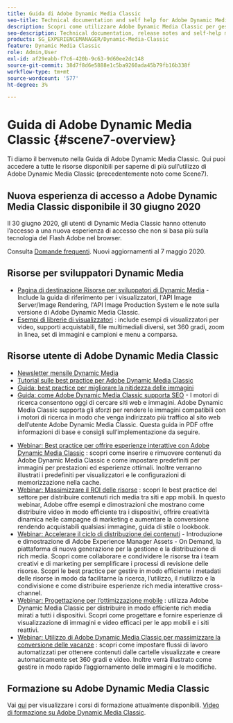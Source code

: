 ```yaml
---
title: Guida di Adobe Dynamic Media Classic
seo-title: Technical documentation and self help for Adobe Dynamic Media Classic
description: Scopri come utilizzare Adobe Dynamic Media Classic per gestire i video, i menu a comparsa e altro ancora, con i documenti di AEM Cloud Services.
seo-description: Technical documentation, release notes and self-help materials for Adobe Dynamic Media Classic, formerly Scene 7
products: SG_EXPERIENCEMANAGER/Dynamic-Media-Classic
feature: Dynamic Media Classic
role: Admin,User
exl-id: af29eabb-f7c6-420b-9c63-9d60ee2dc148
source-git-commit: 38d7f8d6e5888e1c5ba9260ada45b79fb16b338f
workflow-type: tm+mt
source-wordcount: '577'
ht-degree: 3%

---
```


# Guida di Adobe Dynamic Media Classic {#scene7-overview}

Ti diamo il benvenuto nella Guida di Adobe Dynamic Media Classic. Qui puoi accedere a tutte le risorse disponibili per saperne di più sull’utilizzo di Adobe Dynamic Media Classic (precedentemente noto come Scene7).

## Nuova esperienza di accesso a Adobe Dynamic Media Classic disponibile il 30 giugno 2020

Il 30 giugno 2020, gli utenti di Dynamic Media Classic hanno ottenuto l’accesso a una nuova esperienza di accesso che non si basa più sulla tecnologia del Flash Adobe nel browser.

Consulta [Domande frequenti](new-ui-2020.md). Nuovi aggiornamenti al 7 maggio 2020.

## Risorse per sviluppatori Dynamic Media

* [Pagina di destinazione Risorse per sviluppatori di Dynamic Media](https://experienceleague.adobe.com/docs/dynamic-media-developer-resources.html) - Include la guida di riferimento per i visualizzatori, l&#39;API Image Server/Image Rendering, l&#39;API Image Production System e le note sulla versione di Adobe Dynamic Media Classic.
* [Esempi di librerie di visualizzatori](https://landing.adobe.com/en/na/dynamic-media/ctir-2755/live-demos.html) : include esempi di visualizzatori per video, supporti acquistabili, file multimediali diversi, set 360 gradi, zoom in linea, set di immagini e campioni e menu a comparsa.

## Risorse utente di Adobe Dynamic Media Classic

* [Newsletter mensile Dynamic Media](dynamic-media-newsletter.md)
* [Tutorial sulle best practice per Adobe Dynamic Media Classic](https://experienceleague.adobe.com/docs/experience-manager-learn/dynamic-media-classic-tutorial/overview.html)
* [Guida: best practice per migliorare la nitidezza delle immagini](/help/using/assets/s7_sharpening_images.pdf)
* [Guida: come Adobe Dynamic Media Classic supporta SEO](/help/using/assets/s7_seo.pdf) - I motori di ricerca consentono oggi di cercare siti web e immagini. Adobe Dynamic Media Classic supporta gli sforzi per rendere le immagini compatibili con i motori di ricerca in modo che venga indirizzato più traffico al sito web dell’utente Adobe Dynamic Media Classic. Questa guida in PDF offre informazioni di base e consigli sull’implementazione da seguire.
<!-- * [Webinar: Best Practices for Responsive Design](http://offers.adobe.com/en/na/marketing/landings/_40458_responsive_design_live_on_demand_webinar.html) - Learn practical tips on how to improve your mobile strategy. See real-world examples of responsive design in action. Create one primary asset that works across multiple devices and increase mobile performance by dynamically changing the resolution of images or the orientation of images for portrait or landscape displays. Learn how to also dynamically crop, scale, or resize images. -->
* [Webinar: Best practice per offrire esperienze interattive con Adobe Dynamic Media Classic](https://seminars.adobeconnect.com/p7wb8ej3u6d/) : scopri come inserire e rimuovere contenuti da Adobe Dynamic Media Classic e come impostare predefiniti per immagini per prestazioni ed esperienze ottimali. Inoltre verranno illustrati i predefiniti per visualizzatori e le configurazioni di memorizzazione nella cache.
* [Webinar: Massimizzare il ROI delle risorse](https://adobecustomersuccess.adobeconnect.com/p5ar3hfrrec/?launcher=false&amp;fcsContent=true&amp;pbMode=normal&amp;proto=true) : scopri le best practice del settore per distribuire contenuti rich media tra siti e app mobili. In questo webinar, Adobe offre esempi e dimostrazioni che mostrano come distribuire video in modo efficiente tra i dispositivi, offrire creatività dinamica nelle campagne di marketing e aumentare la conversione rendendo acquistabili qualsiasi immagine, guida di stile o lookbook.
* [Webinar: Accelerare il ciclo di distribuzione dei contenuti](https://adobecustomersuccess.adobeconnect.com/p88ducm9pqv/) - Introduzione e dimostrazione di Adobe Experience Manager Assets - On Demand, la piattaforma di nuova generazione per la gestione e la distribuzione di rich media. Scopri come collaborare e condividere le risorse tra i team creativi e di marketing per semplificare i processi di revisione delle risorse. Scopri le best practice per gestire in modo efficiente i metadati delle risorse in modo da facilitarne la ricerca, l’utilizzo, il riutilizzo e la condivisione e come distribuire esperienze rich media interattive cross-channel.
* [Webinar: Progettazione per l’ottimizzazione mobile](https://adobecustomersuccess.adobeconnect.com/p6oqd3wydif/?launcher=false&amp;fcsContent=true&amp;pbMode=normal&amp;proto=true) : utilizza Adobe Dynamic Media Classic per distribuire in modo efficiente rich media mirati a tutti i dispositivi. Scopri come progettare e fornire esperienze di visualizzazione di immagini e video efficaci per le app mobili e i siti reattivi.
* [Webinar: Utilizzo di Adobe Dynamic Media Classic per massimizzare la conversione delle vacanze](https://adobecustomersuccess.adobeconnect.com/p32n1yr85c9/?proto=true) : scopri come impostare flussi di lavoro automatizzati per ottenere contenuti dalle cartelle visualizzate e creare automaticamente set 360 gradi e video. Inoltre verrà illustrato come gestire in modo rapido l’aggiornamento delle immagini e le modifiche.

## Formazione su Adobe Dynamic Media Classic

Vai [qui](https://learning.adobe.com/catalog.html#product=adobe-scene7) per visualizzare i corsi di formazione attualmente disponibili.
[Video di formazione su Adobe Dynamic Media Classic](/help/using/training-videos.md).
